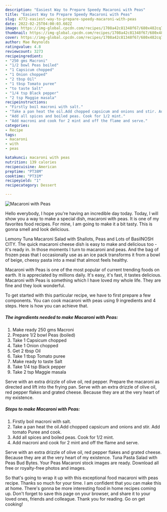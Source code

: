 ```yaml
---
description: "Easiest Way to Prepare Speedy Macaroni with Peas"
title: "Easiest Way to Prepare Speedy Macaroni with Peas"
slug: 4772-easiest-way-to-prepare-speedy-macaroni-with-peas
date: 2022-02-25T04:00:03.602Z
image: https://img-global.cpcdn.com/recipes/1708a42c81348f67/680x482cq70/macaroni-with-peas-recipe-main-photo.jpg
thumbnail: https://img-global.cpcdn.com/recipes/1708a42c81348f67/680x482cq70/macaroni-with-peas-recipe-main-photo.jpg
cover: https://img-global.cpcdn.com/recipes/1708a42c81348f67/680x482cq70/macaroni-with-peas-recipe-main-photo.jpg
author: Mae Reynolds
ratingvalue: 4.8
reviewcount: 3273
recipeingredient:
- "250 gms Macroni"
- "1/2 bowl Peas boiled"
- "1 Capsicum chopped"
- "1 Onion chopped"
- "2 tbsp Oil"
- "1 tbsp Tomato puree"
- "to taste Salt"
- "1/4 tsp Black pepper"
- "2 tsp Maggie masala"
recipeinstructions:
- "Firstly boil macroni with salt."
- "Take a pan heat the oil.Add chopped capsicum and onions and stir. Add tomato Puree and cook."
- "Add all spices and boiled peas. Cook for 1/2 mint."
- "Add macroni and cook for 2 mint and off the flame and serve."
categories:
- Recipe
tags:
- macaroni
- with
- peas

katakunci: macaroni with peas 
nutrition: 139 calories
recipecuisine: American
preptime: "PT38M"
cooktime: "PT31M"
recipeyield: "1"
recipecategory: Dessert

---
```



![Macaroni with Peas](https://img-global.cpcdn.com/recipes/1708a42c81348f67/680x482cq70/macaroni-with-peas-recipe-main-photo.jpg)

Hello everybody, I hope you're having an incredible day today. Today, I will show you a way to make a special dish, macaroni with peas. It is one of my favorites food recipes. For mine, I am going to make it a bit tasty. This is gonna smell and look delicious.

Lemony Tuna Macaroni Salad with Shallots, Peas and Lots of BasilNOSH CITY. The quick macaroni cheese dish is easy to make and delicious too - it&#39;s ready in. In those moments I turn to macaroni and peas. And the bag of frozen peas that I occasionally use as an ice pack transforms it from a bowl of beige, cheesy pasta into a meal that almost feels healthy.

Macaroni with Peas is one of the most popular of current trending foods on earth. It is appreciated by millions daily. It's easy, it's fast, it tastes delicious. Macaroni with Peas is something which I have loved my whole life. They are fine and they look wonderful.


To get started with this particular recipe, we have to first prepare a few components. You can cook macaroni with peas using 9 ingredients and 4 steps. Here is how you can achieve that.

<!--inarticleads1-->

##### The ingredients needed to make Macaroni with Peas:

1. Make ready 250 gms Macroni
1. Prepare 1/2 bowl Peas (boiled)
1. Take 1 Capsicum chopped
1. Take 1 Onion chopped
1. Get 2 tbsp Oil
1. Take 1 tbsp Tomato puree
1. Make ready to taste Salt
1. Take 1/4 tsp Black pepper
1. Take 2 tsp Maggie masala


Serve with an extra drizzle of olive oil, red pepper. Prepare the macaroni as directed and lift into the frying pan. Serve with an extra drizzle of olive oil, red pepper flakes and grated cheese. Because they are at the very heart of my existence. 

<!--inarticleads2-->

##### Steps to make Macaroni with Peas:

1. Firstly boil macroni with salt.
1. Take a pan heat the oil.Add chopped capsicum and onions and stir. Add tomato Puree and cook.
1. Add all spices and boiled peas. Cook for 1/2 mint.
1. Add macroni and cook for 2 mint and off the flame and serve.


Serve with an extra drizzle of olive oil, red pepper flakes and grated cheese. Because they are at the very heart of my existence. Tuna Pasta Salad with Peas Bud Bytes. Your Peas Macaroni stock images are ready. Download all free or royalty-free photos and images. 

So that's going to wrap it up with this exceptional food macaroni with peas recipe. Thanks so much for your time. I am confident that you can make this at home. There's gonna be more interesting food in home recipes coming up. Don't forget to save this page on your browser, and share it to your loved ones, friends and colleague. Thank you for reading. Go on get cooking!
